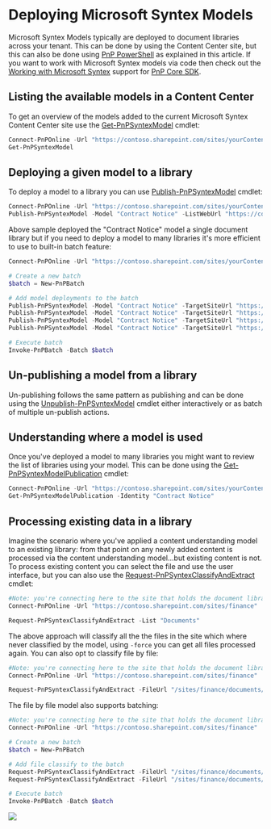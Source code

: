 # Deploying Microsoft Syntex Models

Microsoft Syntex Models typically are deployed to document libraries across your tenant. This can be done by using the Content Center site, but this can also be done using [PnP PowerShell](https://pnp.github.io/powershell/) as explained in this article. If you want to work with Microsoft Syntex models via code then check out the [Working with Microsoft Syntex](https://pnp.github.io/pnpcore/using-the-sdk/syntex-intro.html) support for [PnP Core SDK](https://aka.ms/pnp/coresdk).

## Listing the available models in a Content Center

To get an overview of the models added to the current Microsoft Syntex Content Center site use the [Get-PnPSyntexModel](https://pnp.github.io/powershell/cmdlets/Get-PnPSyntexModel.html) cmdlet:

```PowerShell
Connect-PnPOnline -Url "https://contoso.sharepoint.com/sites/yourContentCenter"
Get-PnPSyntexModel
```

## Deploying a given model to a library

To deploy a model to a library you can use [Publish-PnPSyntexModel](https://pnp.github.io/powershell/cmdlets/Publish-PnPSyntexModel.html) cmdlet:

```PowerShell
Connect-PnPOnline -Url "https://contoso.sharepoint.com/sites/yourContentCenter"
Publish-PnPSyntexModel -Model "Contract Notice" -ListWebUrl "https://contoso.sharepoint.com/sites/finance" -List "Documents"
```

Above sample deployed the "Contract Notice" model a single document library but if you need to deploy a model to many libraries it's more efficient to use to built-in batch feature:

```PowerShell
Connect-PnPOnline -Url "https://contoso.sharepoint.com/sites/yourContentCenter"

# Create a new batch
$batch = New-PnPBatch

# Add model deployments to the batch
Publish-PnPSyntexModel -Model "Contract Notice" -TargetSiteUrl "https://contoso.sharepoint.com/sites/finance" -TargetWebServerRelativeUrl "/sites/finance" -TargetLibraryServerRelativeUrl "/sites/finance/shared%20documents" -Batch $batch
Publish-PnPSyntexModel -Model "Contract Notice" -TargetSiteUrl "https://contoso.sharepoint.com/sites/crm" -TargetWebServerRelativeUrl "/sites/crm" -TargetLibraryServerRelativeUrl "/sites/crm/shared%20documents" -Batch $batch
Publish-PnPSyntexModel -Model "Contract Notice" -TargetSiteUrl "https://contoso.sharepoint.com/sites/finance" -TargetWebServerRelativeUrl "/sites/finance/belgium" -TargetLibraryServerRelativeUrl "/sites/finance/belgium/shared%20documents" -Batch 
Publish-PnPSyntexModel -Model "Contract Notice" -TargetSiteUrl "https://contoso.sharepoint.com/sites/finance" -TargetWebServerRelativeUrl "/sites/finance/uk" -TargetLibraryServerRelativeUrl "/sites/finance/uk/shared%20documents" -Batch $batch

# Execute batch
Invoke-PnPBatch -Batch $batch
```

## Un-publishing a model from a library

Un-publishing follows the same pattern as publishing and can be done using the [Unpublish-PnPSyntexModel](https://pnp.github.io/powershell/cmdlets/Unpublish-PnPSyntexModel.html) cmdlet either interactively or as batch of multiple un-publish actions.

## Understanding where a model is used

Once you've deployed a model to many libraries you might want to review the list of libraries using your model. This can be done using the [Get-PnPSyntexModelPublication](https://pnp.github.io/powershell/cmdlets/Get-PnPSyntexModelPublication.html) cmdlet:

```PowerShell
Connect-PnPOnline -Url "https://contoso.sharepoint.com/sites/yourContentCenter"
Get-PnPSyntexModelPublication -Identity "Contract Notice"
```

## Processing existing data in a library

Imagine the scenario where you've applied a content understanding model to an existing library: from that point on any newly added content is processed via the content understanding model...but existing content is not. To process existing content you can select the file and use the user interface, but you can also use the [Request-PnPSyntexClassifyAndExtract](https://pnp.github.io/powershell/cmdlets/Request-PnPSyntexClassifyAndExtract.html) cmdlet:

```PowerShell
#Note: you're connecting here to the site that holds the document library you want to process
Connect-PnPOnline -Url "https://contoso.sharepoint.com/sites/finance"

Request-PnPSyntexClassifyAndExtract -List "Documents"
```

The above approach will classify all the the files in the site which where never classified by the model, using `-force` you can get all files processed again. You can also opt to classify file by file:

```PowerShell
#Note: you're connecting here to the site that holds the document library you want to process
Connect-PnPOnline -Url "https://contoso.sharepoint.com/sites/finance"

Request-PnPSyntexClassifyAndExtract -FileUrl "/sites/finance/documents/contoso contract.docx"
```

The file by file model also supports batching:

```PowerShell
#Note: you're connecting here to the site that holds the document library you want to process
Connect-PnPOnline -Url "https://contoso.sharepoint.com/sites/finance"

# Create a new batch
$batch = New-PnPBatch

# Add file classify to the batch
Request-PnPSyntexClassifyAndExtract -FileUrl "/sites/finance/documents/contoso contract.docx" -Batch $batch
Request-PnPSyntexClassifyAndExtract -FileUrl "/sites/finance/documents/relecloud contract.docx" -Batch $batch

# Execute batch
Invoke-PnPBatch -Batch $batch
```

<img src="https://telemetry.sharepointpnp.com/syntex-samples/docs/deploying models" />
